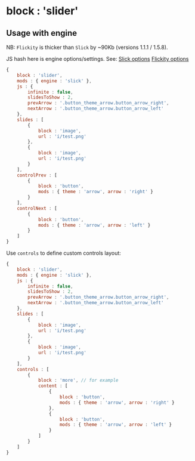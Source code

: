 # block : 'slider'

## Usage with engine
NB: `Flickity` is thicker than `Slick` by ~90Kb (versions 1.1.1 / 1.5.8).

JS hash here is engine options/settings.
See:
[Slick options](http://kenwheeler.github.io/slick/#settings)
[Flickity options](http://flickity.metafizzy.co/options.html)

```javascript
{
    block : 'slider',
    mods : { engine : 'slick' },
    js : {
        infinite : false,
        slidesToShow : 2,
        prevArrow : '.button_theme_arrow.button_arrow_right',
        nextArrow : '.button_theme_arrow.button_arrow_left'
    },
    slides : [
        {
            block : 'image',
            url : 'i/test.png'
        },
        {
            block : 'image',
            url : 'i/test.png'
        }
    ],
    controlPrev : [
        {
            block : 'button',
            mods : { theme : 'arrow', arrow : 'right' }
        }
    ],
    controlNext : [
        {
            block : 'button',
            mods : { theme : 'arrow', arrow : 'left' }
        }
    ]
}
```

Use `controls` to define custom controls layout:

```javascript
{
    block : 'slider',
    mods : { engine : 'slick' },
    js : {
        infinite : false,
        slidesToShow : 2,
        prevArrow : '.button_theme_arrow.button_arrow_right',
        nextArrow : '.button_theme_arrow.button_arrow_left'
    },
    slides : [
        {
            block : 'image',
            url : 'i/test.png'
        },
        {
            block : 'image',
            url : 'i/test.png'
        }
    ],
    controls : [
        {
            block : 'more', // for example
            content : [
                {
                    block : 'button',
                    mods : { theme : 'arrow', arrow : 'right' }
                },
                {
                    block : 'button',
                    mods : { theme : 'arrow', arrow : 'left' }
                }
            ]
        }
    ]
}
```